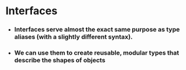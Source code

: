 # Interfaces

- ### Interfaces serve almost the exact same purpose as type aliases (with a slightly different syntax).


- ### We can use them to create reusable, modular types that describe the shapes of objects

